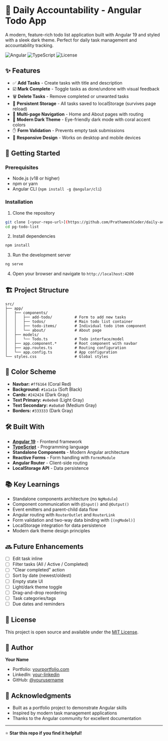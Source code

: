 # 📝 Daily Accountability - Angular Todo App

A modern, feature-rich todo list application built with Angular 19 and styled with a sleek dark theme. Perfect for daily task management and accountability tracking.

![Angular](https://img.shields.io/badge/Angular-19-red?style=flat-square&logo=angular)
![TypeScript](https://img.shields.io/badge/TypeScript-5.0-blue?style=flat-square&logo=typescript)
![License](https://img.shields.io/badge/License-MIT-green?style=flat-square)

## ✨ Features

- ✅ **Add Tasks** - Create tasks with title and description
- ☑️ **Mark Complete** - Toggle tasks as done/undone with visual feedback
- 🗑️ **Delete Tasks** - Remove completed or unwanted tasks
- 💾 **Persistent Storage** - All tasks saved to localStorage (survives page reload)
- 🧭 **Multi-page Navigation** - Home and About pages with routing
- 🎨 **Modern Dark Theme** - Eye-friendly dark mode with coral accent colors
- ✋ **Form Validation** - Prevents empty task submissions
- 📱 **Responsive Design** - Works on desktop and mobile devices

## 🚀 Getting Started

### Prerequisites

- Node.js (v18 or higher)
- npm or yarn
- Angular CLI (`npm install -g @angular/cli`)

### Installation

1. Clone the repository
```bash
git clone [<your-repo-url>](https://github.com/PrathameshCoder/daily-accountability.git)
cd pg-todo-list
```

2. Install dependencies
```bash
npm install
```

3. Run the development server
```bash
ng serve
```

4. Open your browser and navigate to `http://localhost:4200`

## 🏗️ Project Structure
```
src/
├── app/
│   ├── components/
│   │   ├── add-todo/          # Form to add new tasks
│   │   ├── todos/             # Main todo list container
│   │   ├── todo-items/        # Individual todo item component
│   │   └── about/             # About page
│   ├── models/
│   │   └── Todo.ts            # Todo interface/model
│   ├── app.component.*        # Root component with navbar
│   ├── app.routes.ts          # Routing configuration
│   └── app.config.ts          # App configuration
└── styles.css                 # Global styles
```

## 🎨 Color Scheme

- **Navbar:** `#ff6164` (Coral Red)
- **Background:** `#1a1a1a` (Soft Black)
- **Cards:** `#242424` (Dark Gray)
- **Text Primary:** `#e0e0e0` (Light Gray)
- **Text Secondary:** `#a0a0a0` (Medium Gray)
- **Borders:** `#333333` (Dark Gray)

## 🛠️ Built With

- **[Angular 19](https://angular.io/)** - Frontend framework
- **[TypeScript](https://www.typescriptlang.org/)** - Programming language
- **Standalone Components** - Modern Angular architecture
- **Reactive Forms** - Form handling with `FormsModule`
- **Angular Router** - Client-side routing
- **LocalStorage API** - Data persistence

## 📚 Key Learnings

- Standalone components architecture (no `NgModule`)
- Component communication with `@Input()` and `@Output()`
- Event emitters and parent-child data flow
- Angular routing with `RouterOutlet` and `RouterLink`
- Form validation and two-way data binding with `[(ngModel)]`
- LocalStorage integration for data persistence
- Modern dark theme design principles

## 🔜 Future Enhancements

- [ ] Edit task inline
- [ ] Filter tasks (All / Active / Completed)
- [ ] "Clear completed" action
- [ ] Sort by date (newest/oldest)
- [ ] Empty state UI
- [ ] Light/dark theme toggle
- [ ] Drag-and-drop reordering
- [ ] Task categories/tags
- [ ] Due dates and reminders

## 📄 License

This project is open source and available under the [MIT License](LICENSE).

## 👤 Author

**Your Name**
- Portfolio: [yourportfolio.com](https://yourportfolio.com)
- LinkedIn: [your-linkedin](https://linkedin.com/in/your-profile)
- GitHub: [@yourusername](https://github.com/yourusername)

## 🙏 Acknowledgments

- Built as a portfolio project to demonstrate Angular skills
- Inspired by modern task management applications
- Thanks to the Angular community for excellent documentation

---

⭐ **Star this repo if you find it helpful!**
